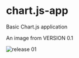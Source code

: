 # chart.js-app
Basic Chart.js application


An image from VERSION 0.1

![release 01](https://user-images.githubusercontent.com/65118839/123165269-deff8480-d428-11eb-8ae9-64d5241e558e.PNG)


